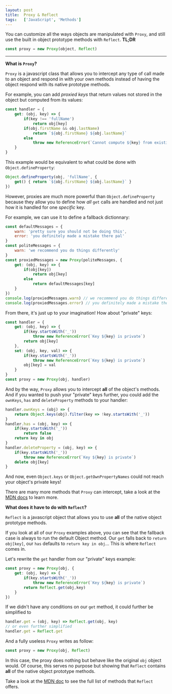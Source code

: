 ```yaml
---
layout: post
title:  Proxy & Reflect
tags:   ['JavaScript', 'Methods']
---
```

You can customize all the ways objects are manipulated with `Proxy`, and still use the built in object prototype methods with `Reflect`.
**TL;DR** 
``` javascript
const proxy = new Proxy(object, Reflect)
```

<hr>

**What is `Proxy`?**

`Proxy` is a javascript class that allows you to intercept any type of call made to an object and respond in with your own methods instead of having the object respond with its native prototype methods.

For example, you can add *proxied keys* that return values not stored in the object but computed from its values:
```javascript
const handler = {
    get: (obj, key) => {
        if(key !== 'fullName')
            return obj[key]
        if(obj.firstName && obj.lastName)
            return `${obj.firstName} ${obj.lastName}`
        else 
            throw new ReferenceError(`Cannot compute ${key} from existing keys`)
    }
}
```
This example would be equivalent to what could be done with `Object.defineProperty`:
```javascript
Object.defineProperty(obj, 'fullName', {
    get() { return `${obj.firstName} ${obj.lastName}` }
})
```

However, proxies are much more powerful than `Object.defineProperty` because they allow you to define how *all* `get` calls are handled and not just how it is handled for one *specific* key.

For example, we can use it to define a fallback dictionnary:
```javascript
const defaultMessages = {
    warn: 'pretty sure you should not be doing this',
    error: 'you definitely made a mistake there pal'
}
const politeMessages = {
    warn: 'we recommend you do things differently'
}
const proxiedMessages = new Proxy(politeMessages, {
    get: (obj, key) => {
        if(obj[key])
            return obj[key]
        else
            return defaultMessages[key]
    }
})
console.log(proxiedMessages.warn) // we recommend you do things differently
console.log(proxiedMessages.error) // you definitely made a mistake there pal
```

From there, it's just up to your imagination! How about "private" keys:
```javascript
const handler = {
    get: (obj, key) => {
        if(key.startsWith('_'))
            throw new ReferenceError(`Key ${key} is private`)
        return obj[key]
    },
    set: (obj, key, val) => {
        if(key.startsWith('_'))
            throw new ReferenceError(`Key ${key} is private`)
        obj[key] = val
    }
}
const proxy = new Proxy(obj, handler)
```

And by the way, `Proxy` allows you to intercept **all** of the object's methods. And if you wanted to push your "private" keys further, you could add the `ownKeys`, `has` and `deleteProperty` methods to your handler:
```javascript
handler.ownKeys = (obj) => {
    return Object.keys(obj).filter(key => !key.startsWith('_'))
}
handler.has = (obj, key) => {
    if(key.startsWith('_'))
        return false
    return key in obj
}
handler.deleteProperty = (obj, key) => {
    if(key.startsWith('_'))
        throw new ReferenceError(`Key ${key} is private`)
    delete obj[key]
}
```
And now, even `Object.keys` or `Object.getOwnPropertyNames` could not reach your object's private keys!

There are many more methods that `Proxy` can intercept, take a look at the [MDN docs](https://developer.mozilla.org/en-US/docs/Web/JavaScript/Reference/Global_Objects/Proxy) to learn more.

**What does it have to do with `Reflect`?**

`Reflect` is a javascript object that allows you to use **all** of the native object prototype methods. 

If you look at all of our `Proxy` examples above, you can see that the fallback case is always to run the default Object method. Our `get` falls back to `return obj[key]`, our `has` defaults to `return key in obj`... This is where `Reflect` comes in.

Let's rewrite the `get` handler from our "private" keys example:
```javascript
const proxy = new Proxy(obj, {
    get: (obj, key) => {
        if(key.startsWith('_'))
            throw new ReferenceError(`Key ${key} is private`)
        return Reflect.get(obj,key)
    }
})
```

If we didn't have any conditions on our `get` method, it could further be simplified to
```javascript
handler.get = (obj, key) => Reflect.get(obj, key)
// or even further simplified
handler.get = Reflect.get
```

And a fully useless `Proxy` writes as follow:
``` javascript
const proxy = new Proxy(obj, Reflect)
```
In this case, the proxy does nothing but behave like the original `obj` object would. Of course, this serves no purpose but showing that `Reflect` contains **all** of the native object prototype methods.

Take a look at the [MDN doc](https://developer.mozilla.org/en-US/docs/Web/JavaScript/Reference/Global_Objects/Reflect) to see the full list of methods that `Reflect` offers.
